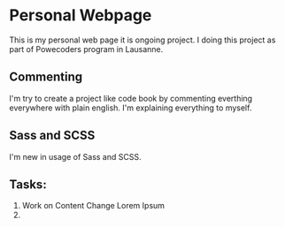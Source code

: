 # Personal Webpage
  This is my personal web page it is ongoing project. I doing this project as part of Powecoders program in Lausanne.  

## Commenting
I'm try to create a project like code book by commenting everthing everywhere with plain english. I'm explaining everything to myself. 

## Sass and SCSS 
I'm new in usage of Sass and SCSS. 


## Tasks:
1. Work on Content Change Lorem Ipsum
2. 

